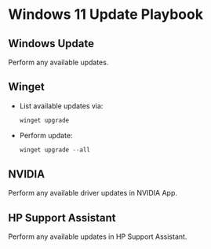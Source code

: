 # Windows 11 Update Playbook

## Windows Update

Perform any available updates.

## Winget

- List available updates via:
  ```powershell
  winget upgrade
  ```
- Perform update:
  ```powershell
  winget upgrade --all
  ```

## NVIDIA

Perform any available driver updates in NVIDIA App.

## HP Support Assistant

Perform any available updates in HP Support Assistant.
